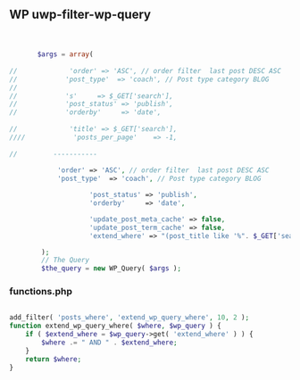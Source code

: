 ##  WP uwp-filter-wp-query

<!--![](../../img/all-category.png)-->

### 


```php
    

       $args = array(
         
//             'order' => 'ASC', // order filter  last post DESC ASC
//            'post_type'  => 'coach', // Post type category BLOG
//
//            's'     => $_GET['search'],
//            'post_status' => 'publish',
//            'orderby'     => 'date', 
  
//             'title' => $_GET['search'],    
////            'posts_per_page'    => -1,
  
//         -----------
         
            'order' => 'ASC', // order filter  last post DESC ASC
            'post_type'  => 'coach', // Post type category BLOG

                    'post_status' => 'publish',
                    'orderby'     => 'date', 

                    'update_post_meta_cache' => false,
                    'update_post_term_cache' => false,
                    'extend_where' => "(post_title like '%". $_GET['search'] ."%')",

        );
        // The Query
        $the_query = new WP_Query( $args );


```


### functions.php

```php

add_filter( 'posts_where', 'extend_wp_query_where', 10, 2 );
function extend_wp_query_where( $where, $wp_query ) {
    if ( $extend_where = $wp_query->get( 'extend_where' ) ) {
        $where .= " AND " . $extend_where;
    }
    return $where;
}



```

<!--#### In SCSS-->

<!--
* AJAX в WordPress - Миши Рудрастых
 [Links](https://misha.blog/wordpress/ajax.html)
* ajax-pagination - Миши Рудрастых
 [Links](https://misha.blog/wordpress/ajax-pagination.html)
* paginate_links [Links](https://developer.wordpress.org/reference/functions/paginate_links/)-->
